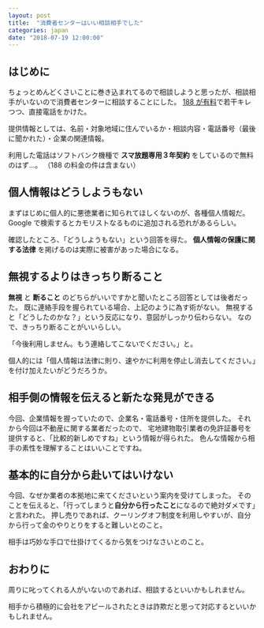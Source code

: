 ```yaml
---
layout: post
title:  "消費者センターはいい相談相手でした"
categories: japan
date: "2018-07-19 12:00:00"
---
```


## はじめに

ちょっとめんどくさいことに巻き込まれてるので相談しようと思ったが、相談相手がいないので消費者センターに相談することにした。
[188 が有料](https://makietan.github.io/japan/2018/07/18/report.html)で若干キレつつ、直接電話をかけた。

提供情報としては、名前・対象地域に住んでいるか・相談内容・電話番号（最後に聞かれた）・企業の関連情報。

利用した電話はソフトバンク機種で **スマ放題専用３年契約** をしているので無料のはず...。
（188 の料金の件は含まない）

## 個人情報はどうしようもない

まずはじめに個人的に悪徳業者に知られてほしくないのが、各種個人情報だ。
Google で検索するとカモリストなるものに追加される恐れがあるらしい。

確認したところ、「どうしようもない」という回答を得た。
**個人情報の保護に関する法律** を掲げるのは実際に被害があった場合になる。

## 無視するよりはきっちり断ること

**無視** と **断ること** のどちらがいいですかと聞いたところ回答としては後者だった。
既に連絡手段を握られている場合、上記のように為す術がない。
無視すると「どうしたのかな？」という反応になり、意図がしっかり伝わらない。
なので、きっちり断ることがいいらしい。

「今後利用しません。もう連絡してこないでください。」と。

個人的には「個人情報は法律に則り、速やかに利用を停止し消去してください。」を付け加えたいがどうだろうか。

## 相手側の情報を伝えると新たな発見ができる

今回、企業情報を握っていたので、企業名・電話番号・住所を提供した。
それから今回は不動産に関する業者だったので、
宅地建物取引業者の免許証番号を提供すると、「比較的新しめですね」という情報が得られた。
色んな情報から相手の素性を理解することはいいことですね。

## 基本的に自分から赴いてはいけない

今回、なぜか業者の本拠地に来てくださいという案内を受けてしまった。
そのことを伝えると、「行ってしまうと**自分から行ったこと**になるので絶対ダメです」と言われた。
押し売りであれば、クーリングオフ制度を利用しやすいが、自分から行って金のやりとりをすると難しいとのこと。

相手は巧妙な手口で仕掛けてくるから気をつけなさいとのこと。

## おわりに

周りに叱ってくれる人がいないのであれば、相談するといいかもしれません。

相手から積極的に会社をアピールされたときは詐欺だと思って対応するといいかもしれません。
